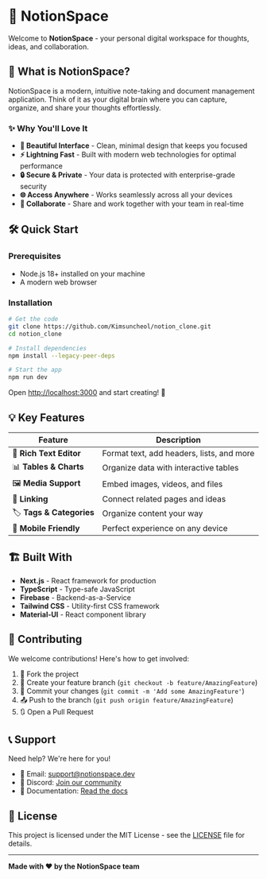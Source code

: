 # 📝 NotionSpace

Welcome to **NotionSpace** - your personal digital workspace for thoughts, ideas, and collaboration.

## 🚀 What is NotionSpace?

NotionSpace is a modern, intuitive note-taking and document management application. Think of it as your digital brain where you can capture, organize, and share your thoughts effortlessly.

### ✨ Why You'll Love It

- **🎨 Beautiful Interface** - Clean, minimal design that keeps you focused
- **⚡ Lightning Fast** - Built with modern web technologies for optimal performance  
- **🔒 Secure & Private** - Your data is protected with enterprise-grade security
- **🌐 Access Anywhere** - Works seamlessly across all your devices
- **👥 Collaborate** - Share and work together with your team in real-time

## 🛠️ Quick Start

### Prerequisites
- Node.js 18+ installed on your machine
- A modern web browser

### Installation

```bash
# Get the code
git clone https://github.com/Kimsuncheol/notion_clone.git
cd notion_clone

# Install dependencies  
npm install --legacy-peer-deps

# Start the app
npm run dev
```

Open [http://localhost:3000](http://localhost:3000) and start creating! 🎉

## 💡 Key Features

| Feature | Description |
|---------|-------------|
| 📄 **Rich Text Editor** | Format text, add headers, lists, and more |
| 📊 **Tables & Charts** | Organize data with interactive tables |
| 🖼️ **Media Support** | Embed images, videos, and files |
| 🔗 **Linking** | Connect related pages and ideas |
| 🏷️ **Tags & Categories** | Organize content your way |
| 📱 **Mobile Friendly** | Perfect experience on any device |

## 🏗️ Built With

- **Next.js** - React framework for production
- **TypeScript** - Type-safe JavaScript  
- **Firebase** - Backend-as-a-Service
- **Tailwind CSS** - Utility-first CSS framework
- **Material-UI** - React component library

## 🤝 Contributing

We welcome contributions! Here's how to get involved:

1. 🍴 Fork the project
2. 🌟 Create your feature branch (`git checkout -b feature/AmazingFeature`)
3. 💾 Commit your changes (`git commit -m 'Add some AmazingFeature'`)
4. 📤 Push to the branch (`git push origin feature/AmazingFeature`)
5. 🔃 Open a Pull Request

## 📞 Support

Need help? We're here for you!

- 📧 Email: support@notionspace.dev
- 💬 Discord: [Join our community](https://discord.gg/notionspace)
- 📖 Documentation: [Read the docs](https://docs.notionspace.dev)

## 📄 License

This project is licensed under the MIT License - see the [LICENSE](LICENSE) file for details.

---

**Made with ❤️ by the NotionSpace team**
